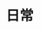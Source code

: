 ---
title: 日常
description: 日常生活记录
image: "life.jpg"

# Badge style
style:
    background: "#2a9d8f"
    color: "#fff"
---